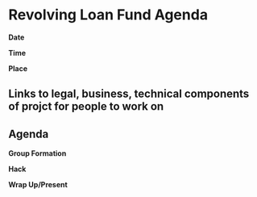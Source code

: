 # Revolving Loan Fund Agenda

**Date**

**Time** 

**Place**

## Links to legal, business, technical components of projct for people to work on

## Agenda

**Group Formation**

**Hack**

**Wrap Up/Present**
